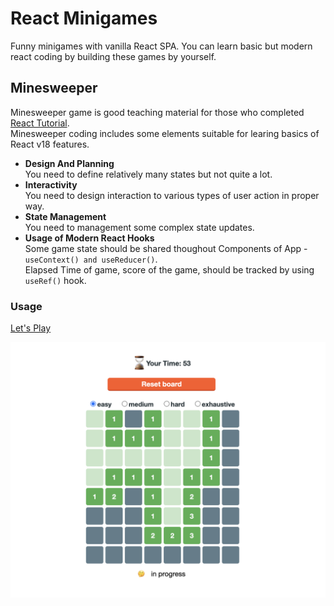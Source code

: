 # React Minigames

Funny minigames with vanilla React SPA.
You can learn basic but modern react coding by building these games by yourself.


## Minesweeper

Minesweeper game is good teaching material for those who completed [React Tutorial](https://ja.react.dev/learn).  
Minesweeper coding includes some elements suitable for learing basics of React v18 features.  
- **Design And Planning**  
    You need to define relatively many states but not quite a lot.
- **Interactivity**  
    You need to design interaction to various types of user action in proper way.  
- **State Management**  
    You need to management some complex state updates.  
- **Usage of Modern React Hooks**  
    Some game state should be shared thoughout Components of App - `useContext() and useReducer()`.  
    Elapsed Time of game, score of the game, should be tracked by using `useRef()` hook.  

### Usage

[Let's Play](https://navifolio.github.io/react-minigames/)

![minesweeper_playing_image](./assets_readme/minesweeper_playing.png)